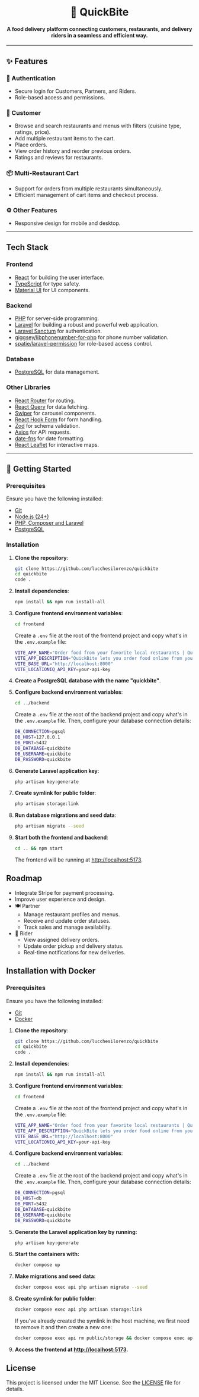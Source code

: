<h1 align="center">
     🍔 QuickBite
  <br />
</h1>

<h4 align="center">A food delivery platform connecting customers, restaurants, and delivery riders in a seamless and efficient way.</h4>

---

## ✨ Features

### 🔐 Authentication

- Secure login for Customers, Partners, and Riders.
- Role-based access and permissions.

### 🛒 Customer

- Browse and search restaurants and menus with filters (cuisine type, ratings, price).
- Add multiple restaurant items to the cart.
- Place orders.
- View order history and reorder previous orders.
- Ratings and reviews for restaurants.

### 📦 Multi-Restaurant Cart

- Support for orders from multiple restaurants simultaneously.
- Efficient management of cart items and checkout process.

### ⚙️ Other Features

- Responsive design for mobile and desktop.

---

## Tech Stack

### Frontend

- [React](https://reactjs.org/) for building the user interface.
- [TypeScript](https://www.typescriptlang.org/) for type safety.
- [Material UI](https://mui.com/material-ui/getting-started/) for UI components.

### Backend

- [PHP](https://www.php.net/) for server-side programming.
- [Laravel](https://laravel.com/) for building a robust and powerful web application.
- [Laravel Sanctum](https://laravel.com/docs/sanctum) for authentication.
- [giggsey/libphonenumber-for-php](https://github.com/giggsey/libphonenumber-for-php) for phone number validation.
- [spatie/laravel-permission](https://github.com/spatie/laravel-permission) for role-based access control.

### Database

- [PostgreSQL](https://www.postgresql.org/) for data management.

### Other Libraries

- [React Router](https://reactrouter.com/) for routing.
- [React Query](https://tanstack.com/query/v4) for data fetching.
- [Swiper](https://swiperjs.com/) for carousel components.
- [React Hook Form](https://react-hook-form.com/) for form handling.
- [Zod](https://zod.dev/) for schema validation.
- [Axios](https://axios-http.com/) for API requests.
- [date-fns](https://date-fns.org/) for date formatting.
- [React Leaflet](https://react-leaflet.js.org/) for interactive maps.

---

## 🚀 Getting Started

### Prerequisites

Ensure you have the following installed:

- [Git](https://git-scm.com/)
- [Node.js (24+)](https://nodejs.org/en/)
- [PHP, Composer and Laravel](https://laravel.com/docs/11.x#installing-php)
- [PostgreSQL](https://www.postgresql.org/)

### Installation

1. **Clone the repository**:

   ```bash
   git clone https://github.com/lucchesilorenzo/quickbite
   cd quickbite
   code .
   ```

2. **Install dependencies**:

   ```bash
   npm install && npm run install-all
   ```

3. **Configure frontend environment variables**:

   ```bash
   cd frontend
   ```

   Create a `.env` file at the root of the frontend project and copy what's in the `.env.example` file:

   ```bash
   VITE_APP_NAME="Order food from your favorite local restaurants | QuickBite"
   VITE_APP_DESCRIPTION="QuickBite lets you order food online from your favorite local restaurants with fast delivery and no hassle."
   VITE_BASE_URL="http://localhost:8000"
   VITE_LOCATIONIQ_API_KEY=your-api-key
   ```

4. **Create a PostgreSQL database with the name "quickbite"**.

5. **Configure backend environment variables**:

   ```bash
   cd ../backend
   ```

   Create a `.env` file at the root of the backend project and copy what's in the `.env.example` file. Then, configure your database connection details:

   ```bash
   DB_CONNECTION=pgsql
   DB_HOST=127.0.0.1
   DB_PORT=5432
   DB_DATABASE=quickbite
   DB_USERNAME=quickbite
   DB_PASSWORD=quickbite
   ```

6. **Generate Laravel application key**:

   ```bash
   php artisan key:generate
   ```

7. **Create symlink for public folder**:

   ```bash
   php artisan storage:link
   ```

8. **Run database migrations and seed data**:

   ```bash
   php artisan migrate --seed
   ```

9. **Start both the frontend and backend**:

   ```bash
   cd .. && npm start
   ```

   The frontend will be running at [http://localhost:5173](http://localhost:5173).

## Roadmap

- Integrate Stripe for payment processing.
- Improve user experience and design.
- 🍽️ Partner
  - Manage restaurant profiles and menus.
  - Receive and update order statuses.
  - Track sales and manage availability.
- 🛵 Rider
  - View assigned delivery orders.
  - Update order pickup and delivery status.
  - Real-time notifications for new deliveries.

## Installation with Docker

### Prerequisites

Ensure you have the following installed:

- [Git](https://git-scm.com/)
- [Docker](https://www.docker.com/get-started/)

1. **Clone the repository**:

   ```bash
   git clone https://github.com/lucchesilorenzo/quickbite
   cd quickbite
   code .
   ```

2. **Install dependencies**:

   ```bash
   npm install && npm run install-all
   ```

3. **Configure frontend environment variables**:

   ```bash
   cd frontend
   ```

   Create a `.env` file at the root of the frontend project and copy what's in the `.env.example` file:

   ```bash
   VITE_APP_NAME="Order food from your favorite local restaurants | QuickBite"
   VITE_APP_DESCRIPTION="QuickBite lets you order food online from your favorite local restaurants with fast delivery and no hassle."
   VITE_BASE_URL="http://localhost:8000"
   VITE_LOCATIONIQ_API_KEY=your-api-key
   ```

4. **Configure backend environment variables**:

   ```bash
   cd ../backend
   ```

   Create a `.env` file at the root of the backend project and copy what's in the `.env.example` file. Then, configure your database connection details:

   ```bash
   DB_CONNECTION=pgsql
   DB_HOST=db
   DB_PORT=5432
   DB_DATABASE=quickbite
   DB_USERNAME=quickbite
   DB_PASSWORD=quickbite
   ```

5. **Generate the Laravel application key by running:**

   ```bash
   php artisan key:generate
   ```

6. **Start the containers with:**

   ```bash
   docker compose up
   ```

7. **Make migrations and seed data:**

   ```bash
   docker compose exec api php artisan migrate --seed
   ```

8. **Create symlink for public folder**:

   ```bash
   docker compose exec api php artisan storage:link
   ```

   If you've already created the symlink in the host machine, we first need to remove it and then create a new one:

   ```bash
   docker compose exec api rm public/storage && docker compose exec api php artisan storage:link
   ```

9. **Access the frontend at [http://localhost:5173](http://localhost:5173).**

## License

This project is licensed under the MIT License. See the [LICENSE](./LICENSE) file for details.
